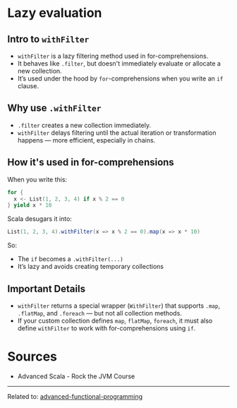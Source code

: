 # Lazy evaluation

## Intro to `withFilter`

* `withFilter` is a lazy filtering method used in for-comprehensions.
* It behaves like `.filter`, but doesn't immediately evaluate or allocate a new collection.
* It’s used under the hood by `for`-comprehensions when you write an `if` clause.

## Why use `.withFilter`

* `.filter` creates a new collection immediately.
* `withFilter` delays filtering until the actual iteration or transformation happens — more efficient, especially in chains.

## How it's used in for-comprehensions

When you write this:

```scala
for {
  x <- List(1, 2, 3, 4) if x % 2 == 0
} yield x * 10
```

Scala desugars it into:

```scala
List(1, 2, 3, 4).withFilter(x => x % 2 == 0).map(x => x * 10)
```

So:

* The `if` becomes a `.withFilter(...)`
* It’s lazy and avoids creating temporary collections


## Important Details

* `withFilter` returns a special wrapper (`WithFilter`) that supports `.map`, `.flatMap`, and `.foreach` — but not all collection methods.
* If your custom collection defines `map`, `flatMap`, `foreach`, it must also define `withFilter` to work with for-comprehensions using `if`.

# Sources
- Advanced Scala - Rock the JVM Course

---

Related to: [advanced-functional-programming](advanced-functional-programming)
